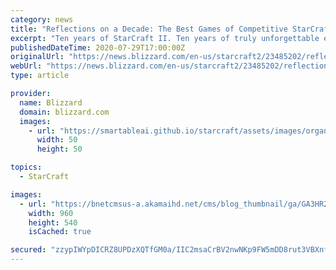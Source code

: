```yaml
---
category: news
title: "Reflections on a Decade: The Best Games of Competitive StarCraft II, Part I: Wings of Liberty"
excerpt: "Ten years of StarCraft II. Ten years of truly unforgettable esports."
publishedDateTime: 2020-07-29T17:00:00Z
originalUrl: "https://news.blizzard.com/en-us/starcraft2/23485202/reflections-on-a-decade-the-best-games-of-competitive-starcraft-ii-part-i-wings-of-liberty"
webUrl: "https://news.blizzard.com/en-us/starcraft2/23485202/reflections-on-a-decade-the-best-games-of-competitive-starcraft-ii-part-i-wings-of-liberty"
type: article

provider:
  name: Blizzard
  domain: blizzard.com
  images:
    - url: "https://smartableai.github.io/starcraft/assets/images/organizations/blizzard.com-50x50.jpg"
      width: 50
      height: 50

topics:
  - StarCraft

images:
  - url: "https://bnetcmsus-a.akamaihd.net/cms/blog_thumbnail/ga/GA3HR2WJELL11595530752347.jpg"
    width: 960
    height: 540
    isCached: true

secured: "zzypIWYpDICRZ8UPDzXQTfGM0a/IIC2msaCrBV2nwNKp9FW5mDD8rut3VBXnfgUxd8282g6KA6pD3+d7dr4SZb4UONLBo92la+aAO2ZDM7mBszQh1jESJyMdWKvjbW+x53tr9qNiO3oqrr+v/hPXi8fNlwiNCNhMUI0ZZNGbe0PYLyeknCizEb+XyVcl4jSS8Jz5pIg1GQcRpAHavaf8YBWCuFX21OVIJ1bFZVxOgte0BbjGQVWf9Ij6PAD45CZC72euy/9Urp32dJ5W3CXM0Oszo5CLurt+QERH7lP1c+B/T/sv0TCyY+EqDj/afO9ErF0X6bw6TdhmEEwKg442wuBqSAq9D/epi5VPIH9zDng=;4Ne7F3L77fOfPZB8O6CqgQ=="
---
```


